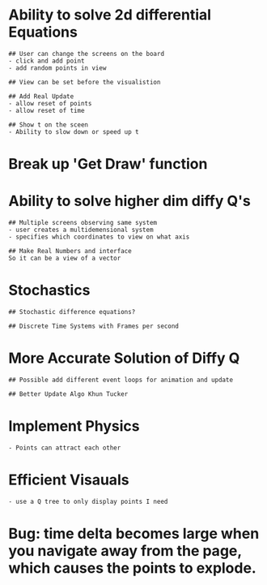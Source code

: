 

# Ability to solve 2d differential Equations
    ## User can change the screens on the board
    - click and add point 
    - add random points in view
    
    ## View can be set before the visualistion

    ## Add Real Update
    - allow reset of points 
    - allow reset of time
    
    ## Show t on the sceen 
    - Ability to slow down or speed up t

# Break up 'Get Draw' function

# Ability to solve higher dim diffy Q's

    ## Multiple screens observing same system
    - user creates a multidemensional system 
    - specifies which coordinates to view on what axis

    ## Make Real Numbers and interface
    So it can be a view of a vector 

# Stochastics

    ## Stochastic difference equations? 

    ## Discrete Time Systems with Frames per second

# More Accurate Solution of Diffy Q

    ## Possible add different event loops for animation and update

    ## Better Update Algo Khun Tucker

# Implement Physics 
    - Points can attract each other

# Efficient Visauals
    - use a Q tree to only display points I need

# Bug: time delta becomes large when you navigate away from the page, which causes the points to explode. 